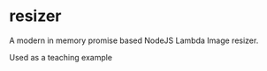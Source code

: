 # resizer
A modern in memory promise based NodeJS Lambda Image resizer.

Used as a teaching example
